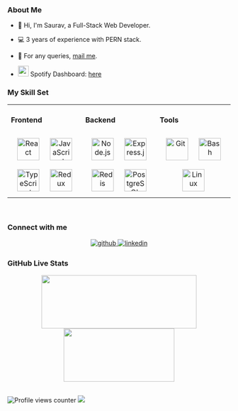 ### About Me
- 👋 Hi, I'm Saurav, a Full-Stack Web Developer.

- 💻 3 years of experience with PERN stack.

- 🤔 For any queries, [mail me](mailto:neohbz@gmail.com).

- <img width="24" height="24" src="https://img.icons8.com/fluency/240/spotify.png" alt="spotify"/> Spotify Dashboard: [here](https://myspotify.neohbz.com)

### My Skill Set  
<table><tr><td valign="top" width="33%">

#### Frontend  
<div align="center">  
<img style="margin: 10px" src="https://profilinator.rishav.dev/skills-assets/react-original-wordmark.svg" alt="React" height="50" />  
<!-- <img style="margin: 10px" src="https://profilinator.rishav.dev/skills-assets/bootstrap-plain.svg" alt="Bootstrap" height="50" />  -->
<!-- <img style="margin: 10px" src="https://profilinator.rishav.dev/skills-assets/html5-original-wordmark.svg" alt="HTML5" height="50" />  -->
<!-- <img style="margin: 10px" src="https://profilinator.rishav.dev/skills-assets/css3-original-wordmark.svg" alt="CSS3" height="50" />  --> 
<img style="margin: 10px" src="https://profilinator.rishav.dev/skills-assets/javascript-original.svg" alt="JavaScript" height="50" />  
<img style="margin: 10px" src="https://profilinator.rishav.dev/skills-assets/typescript-original.svg" alt="TypeScript" height="50" />  
<img style="margin: 10px" src="https://profilinator.rishav.dev/skills-assets/redux-original.svg" alt="Redux" height="50" />  
</div>

</td><td valign="top" width="33%">



#### Backend  
<div align="center">  
<img style="margin: 10px" src="https://profilinator.rishav.dev/skills-assets/nodejs-original-wordmark.svg" alt="Node.js" height="50" />  
<img style="margin: 10px" src="https://profilinator.rishav.dev/skills-assets/express-original-wordmark.svg" alt="Express.js" height="50" />  
<!-- <img style="margin: 10px" src="https://profilinator.rishav.dev/skills-assets/nginx-original.svg" alt="Nginx" height="50" />  -->
<img style="margin: 10px" src="https://profilinator.rishav.dev/skills-assets/redis-original-wordmark.svg" alt="Redis" height="50" />  
<!-- <img style="margin: 10px" src="https://profilinator.rishav.dev/skills-assets/mongodb-original-wordmark.svg" alt="MongoDB" height="50" />   -->
<!-- <img style="margin: 10px" src="https://profilinator.rishav.dev/skills-assets/mysql-original-wordmark.svg" alt="MySQL" height="50" />  -->
<img style="margin: 10px" src="https://profilinator.rishav.dev/skills-assets/postgresql-original-wordmark.svg" alt="PostgreSQL" height="50" />  
</div>

</td><td valign="top" width="33%">



#### Tools  
<div align="center">  
<img style="margin: 10px" src="https://profilinator.rishav.dev/skills-assets/git-scm-icon.svg" alt="Git" height="50" />  
<img style="margin: 10px" src="https://profilinator.rishav.dev/skills-assets/gnu_bash-icon.svg" alt="Bash" height="50" />  
<img style="margin: 10px" src="https://profilinator.rishav.dev/skills-assets/linux-original.svg" alt="Linux" height="50" />  
</div>

</td></tr></table>  

<br/>  


### Connect with me  
<div align="center">
<a href="https://github.com/NeoHBz" target="_blank">
<img src=https://img.shields.io/badge/github-%2324292e.svg?&style=for-the-badge&logo=github&logoColor=white alt=github style="margin-bottom: 5px;" />
</a>
<a href="https://www.linkedin.com/in/sauravkrx/" target="_blank">
<img src=https://img.shields.io/badge/linkedin-%231E77B5.svg?&style=for-the-badge&logo=linkedin&logoColor=white alt=linkedin style="margin-bottom: 5px;" />
</a>
<!-- <a href="https://instagram.com/" target="_blank">
<img src=https://img.shields.io/badge/instagram-%23000000.svg?&style=for-the-badge&logo=instagram&logoColor=white alt=instagram style="margin-bottom: 5px;" /> -->
</a> 
</div>  

### GitHub Live Stats  

<div align="center">
    <img src="https://github-readme-stats.vercel.app/api?username=neohbz&count_private=true&show_icons=true&hide=stars&theme=vue" width=350 height=120>
    <img src="https://github-readme-stats.vercel.app/api/top-langs/?username=neohbz&theme=vue&layout=compact&hide=go" width=250 height=120>
</div>
 
<br/>

![Profile views counter](https://komarev.com/ghpvc/?username=NeoHBz&&style=flat-square) <a href="https://www.buymeacoffee.com/NeoHBz" target="_blank" style="display: inline-block;">
    <img
        src="https://img.shields.io/badge/Donate-Buy%20Me%20A%20Coffee-orange.svg?style=flat-square" 
        align="left"
    />
</a> 

<!-- 
----
<div align="center">Generated using <a href="https://profilinator.rishav.dev/" target="_blank">Github Profilinator</a></div> -->
